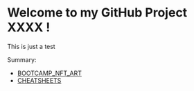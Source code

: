 # Welcome to my GitHub Project XXXX ! 
This is just a test 

Summary:

- [BOOTCAMP_NFT_ART](BOOTCAMP_NFT_ART)
- [CHEATSHEETS](CHEATSHEETS)

